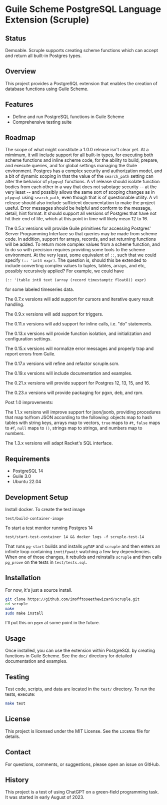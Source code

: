 # Guile Scheme PostgreSQL Language Extension (Scruple)

## Status

Demoable. Scruple supports creating scheme functions which can accept
and return all built-in Postgres types.

## Overview

This project provides a PostgreSQL extension that enables the creation
of database functions using Guile Scheme.

## Features

- Define and run PostgreSQL functions in Guile Scheme
- Comprehensive testing suite

## Roadmap

The scope of what might constitute a 1.0.0 release isn't clear yet.
At a mimimum, it will include support for all built-in types, for
executing both scheme functions and inline scheme code, for the
ability to build, prepare, and execute queries, and for global
settings managing the Guile environment.  Postgres has a complex
security and authorization model, and a bit of dynamic scoping in that
the value of the `search_path` setting can alter the behavior of
`plpgsql` functions.  A v1 release should isolate function bodies from
each other in a way that does not sabotage security -- at the very
least -- and possibly allows the same sort of scoping changes as in
`plpgsql` using `search_path`, even though that is of questionable
utility. A v1 release should also include sufficient documentation to
make the project useful. Error messages should be helpful and conform
to the message, detail, hint format.  It should support all versions
of Postgres that have not hit their end of life, which at this point
in time will likely mean 12 to 16.

The 0.5.x versions will provide Guile primitives for accessing
Postgres' Server Programming Interface so that queries may be made
from scheme code. In addition, support for arrays, records, and set
returning functions will be added. To return more complex values from
a scheme function, and to do so with precision requires providing some
tools to the scheme environment. At the very least, some equivalent of
`::`, such that we could specify `(:: 'int4 expr)`. The question is,
should this be extended to include converting complex values to
tuples, tables, arrays, and etc, possibly recursively applied? For
example, we could have

    (:: '(table int8 text (array (record timestamptz float8)) expr)

for some labeled timeseries data.

The 0.7.x versions will add support for cursors and iterative query
result handling.

The 0.9.x versions will add support for triggers.

The 0.11.x versions will add support for inline calls, i.e. "do"
statements.

The 0.13.x versions will provide function isolation, and initialization
and configuration settings.

The 0.15.x versions will normalize error messages and properly trap
and report errors from Guile.

The 0.17.x versions will refine and refactor scruple.scm.

The 0.19.x versions will include documentation and examples.

The 0.21.x versions will provide support for Postgres 12, 13, 15, and
16.

The 0.23.x versions will provide packaging for pgxn, deb, and rpm.

Post 1.0 improvements:

The 1.1.x versions will improve support for json/jsonb, providing
procedures that map to/from JSON according to the following: objects
map to hash tables with string keys, arrays map to vectors, `true`
maps to `#t`, `false` maps to `#f`, `null` maps to `()`, strings map
to strings, and numbers map to numbers.

The 1.3.x versions will adapt Racket's SQL interface.

## Requirements

- PostgreSQL 14
- Guile 3.0
- Ubuntu 22.04

## Development Setup

Install docker.  To create the test image

    test/build-container-image

To start a test monitor running Postgres 14

    test/start-test-container 14 && docker logs -f scruple-test-14

That runs `pg-start` builds and installs `pgTAP` and `scruple` and
then enters an infinite loop containing `inotifywait` watching a few
key dependencies. When one of those changes, it rebuilds and
reinstalls `scruple` and then calls `pg_prove` on the tests in
`test/tests.sql`.

## Installation

For now, it's just a source install.

```bash
git clone https://github.com/imofftoseethewizard/scruple.git
cd scruple
make
sudo make install
```

I'll put this on `pgxn` at some point in the future.

## Usage

Once installed, you can use the extension within PostgreSQL by
creating functions in Guile Scheme. See the `doc/` directory for
detailed documentation and examples.

## Testing

Test code, scripts, and data are located in the `test/` directory. To
run the tests, execute:

```bash
make test
```

## License

This project is licensed under the MIT License. See the `LICENSE` file for details.

## Contact

For questions, comments, or suggestions, please open an issue on GitHub.

## History

This project is a test of using ChatGPT on a green-field programming
task. It was started in early August of 2023.
